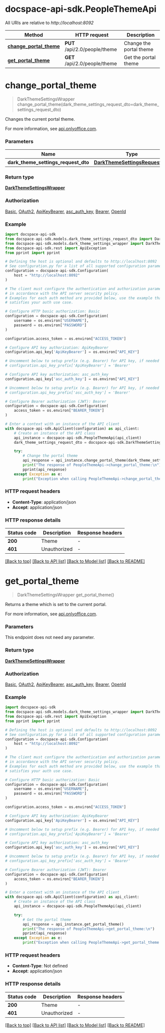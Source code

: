 # docspace-api-sdk.PeopleThemeApi

All URIs are relative to *http://localhost:8092*

Method | HTTP request | Description
------------- | ------------- | -------------
[**change_portal_theme**](#change_portal_theme) | **PUT** /api/2.0/people/theme | Change the portal theme
[**get_portal_theme**](#get_portal_theme) | **GET** /api/2.0/people/theme | Get the portal theme


# **change_portal_theme**
> DarkThemeSettingsWrapper change_portal_theme(dark_theme_settings_request_dto=dark_theme_settings_request_dto)

Changes the current portal theme.

For more information, see [api.onlyoffice.com]().

### Parameters


Name | Type | Description  | Notes
------------- | ------------- | ------------- | -------------
 **dark_theme_settings_request_dto** | [**DarkThemeSettingsRequestDto**](DarkThemeSettingsRequestDto.md)|  | [optional] 

### Return type

[**DarkThemeSettingsWrapper**](DarkThemeSettingsWrapper.md)

### Authorization

[Basic](../README.md#Basic), [OAuth2](../README.md#OAuth2), [ApiKeyBearer](../README.md#ApiKeyBearer), [asc_auth_key](../README.md#asc_auth_key), [Bearer](../README.md#Bearer), [OpenId](../README.md#OpenId)

### Example


```python
import docspace-api-sdk
from docspace-api-sdk.models.dark_theme_settings_request_dto import DarkThemeSettingsRequestDto
from docspace-api-sdk.models.dark_theme_settings_wrapper import DarkThemeSettingsWrapper
from docspace-api-sdk.rest import ApiException
from pprint import pprint

# Defining the host is optional and defaults to http://localhost:8092
# See configuration.py for a list of all supported configuration parameters.
configuration = docspace-api-sdk.Configuration(
    host = "http://localhost:8092"
)

# The client must configure the authentication and authorization parameters
# in accordance with the API server security policy.
# Examples for each auth method are provided below, use the example that
# satisfies your auth use case.

# Configure HTTP basic authorization: Basic
configuration = docspace-api-sdk.Configuration(
    username = os.environ["USERNAME"],
    password = os.environ["PASSWORD"]
)

configuration.access_token = os.environ["ACCESS_TOKEN"]

# Configure API key authorization: ApiKeyBearer
configuration.api_key['ApiKeyBearer'] = os.environ["API_KEY"]

# Uncomment below to setup prefix (e.g. Bearer) for API key, if needed
# configuration.api_key_prefix['ApiKeyBearer'] = 'Bearer'

# Configure API key authorization: asc_auth_key
configuration.api_key['asc_auth_key'] = os.environ["API_KEY"]

# Uncomment below to setup prefix (e.g. Bearer) for API key, if needed
# configuration.api_key_prefix['asc_auth_key'] = 'Bearer'

# Configure Bearer authorization (JWT): Bearer
configuration = docspace-api-sdk.Configuration(
    access_token = os.environ["BEARER_TOKEN"]
)

# Enter a context with an instance of the API client
with docspace-api-sdk.ApiClient(configuration) as api_client:
    # Create an instance of the API class
    api_instance = docspace-api-sdk.PeopleThemeApi(api_client)
    dark_theme_settings_request_dto = docspace-api-sdk.DarkThemeSettingsRequestDto() # DarkThemeSettingsRequestDto |  (optional)

    try:
        # Change the portal theme
        api_response = api_instance.change_portal_theme(dark_theme_settings_request_dto=dark_theme_settings_request_dto)
        print("The response of PeopleThemeApi->change_portal_theme:\n")
        pprint(api_response)
    except Exception as e:
        print("Exception when calling PeopleThemeApi->change_portal_theme: %s\n" % e)
```



### HTTP request headers

 - **Content-Type**: application/json
 - **Accept**: application/json


### HTTP response details

| Status code | Description | Response headers |
|-------------|-------------|------------------|
**200** | Theme |  -  |
**401** | Unauthorized |  -  |

[[Back to top]](#) [[Back to API list]](../README.md#documentation-for-api-endpoints) [[Back to Model list]](../README.md#documentation-for-models) [[Back to README]](../README.md)

# **get_portal_theme**
> DarkThemeSettingsWrapper get_portal_theme()

Returns a theme which is set to the current portal.

For more information, see [api.onlyoffice.com]().

### Parameters

This endpoint does not need any parameter.

### Return type

[**DarkThemeSettingsWrapper**](DarkThemeSettingsWrapper.md)

### Authorization

[Basic](../README.md#Basic), [OAuth2](../README.md#OAuth2), [ApiKeyBearer](../README.md#ApiKeyBearer), [asc_auth_key](../README.md#asc_auth_key), [Bearer](../README.md#Bearer), [OpenId](../README.md#OpenId)

### Example


```python
import docspace-api-sdk
from docspace-api-sdk.models.dark_theme_settings_wrapper import DarkThemeSettingsWrapper
from docspace-api-sdk.rest import ApiException
from pprint import pprint

# Defining the host is optional and defaults to http://localhost:8092
# See configuration.py for a list of all supported configuration parameters.
configuration = docspace-api-sdk.Configuration(
    host = "http://localhost:8092"
)

# The client must configure the authentication and authorization parameters
# in accordance with the API server security policy.
# Examples for each auth method are provided below, use the example that
# satisfies your auth use case.

# Configure HTTP basic authorization: Basic
configuration = docspace-api-sdk.Configuration(
    username = os.environ["USERNAME"],
    password = os.environ["PASSWORD"]
)

configuration.access_token = os.environ["ACCESS_TOKEN"]

# Configure API key authorization: ApiKeyBearer
configuration.api_key['ApiKeyBearer'] = os.environ["API_KEY"]

# Uncomment below to setup prefix (e.g. Bearer) for API key, if needed
# configuration.api_key_prefix['ApiKeyBearer'] = 'Bearer'

# Configure API key authorization: asc_auth_key
configuration.api_key['asc_auth_key'] = os.environ["API_KEY"]

# Uncomment below to setup prefix (e.g. Bearer) for API key, if needed
# configuration.api_key_prefix['asc_auth_key'] = 'Bearer'

# Configure Bearer authorization (JWT): Bearer
configuration = docspace-api-sdk.Configuration(
    access_token = os.environ["BEARER_TOKEN"]
)

# Enter a context with an instance of the API client
with docspace-api-sdk.ApiClient(configuration) as api_client:
    # Create an instance of the API class
    api_instance = docspace-api-sdk.PeopleThemeApi(api_client)

    try:
        # Get the portal theme
        api_response = api_instance.get_portal_theme()
        print("The response of PeopleThemeApi->get_portal_theme:\n")
        pprint(api_response)
    except Exception as e:
        print("Exception when calling PeopleThemeApi->get_portal_theme: %s\n" % e)
```



### HTTP request headers

 - **Content-Type**: Not defined
 - **Accept**: application/json


### HTTP response details

| Status code | Description | Response headers |
|-------------|-------------|------------------|
**200** | Theme |  -  |
**401** | Unauthorized |  -  |

[[Back to top]](#) [[Back to API list]](../README.md#documentation-for-api-endpoints) [[Back to Model list]](../README.md#documentation-for-models) [[Back to README]](../README.md)

